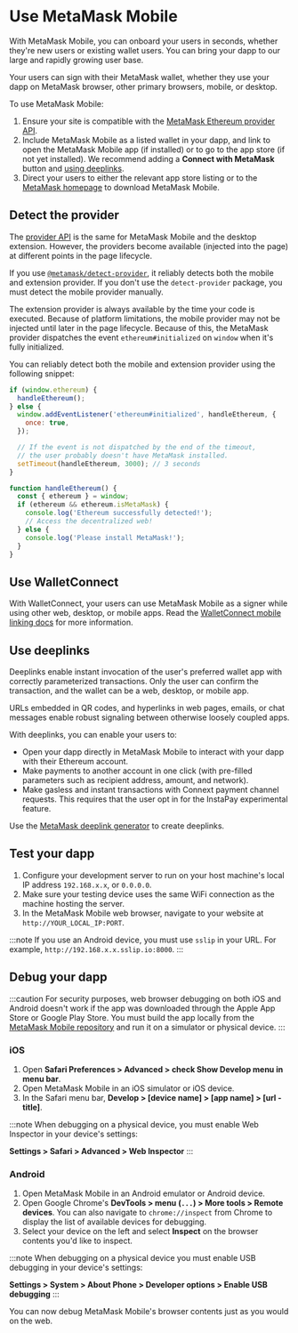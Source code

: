 # Use MetaMask Mobile

With MetaMask Mobile, you can onboard your users in seconds, whether they're new users or existing
wallet users.
You can bring your dapp to our large and rapidly growing user base.
  
Your users can sign with their MetaMask wallet, whether they use your dapp on MetaMask browser,
other primary browsers, mobile, or desktop.

To use MetaMask Mobile:

1. Ensure your site is compatible with the [MetaMask Ethereum provider API](../reference/provider-api.md).
1. Include MetaMask Mobile as a listed wallet in your dapp, and link to open the MetaMask Mobile app
    (if installed) or to go to the app store (if not yet installed).
    We recommend adding a **Connect with MetaMask** button and [using deeplinks](#use-deeplinks).
1. Direct your users to either the relevant app store listing or to the
    [MetaMask homepage](https://metamask.io/download.html) to download MetaMask Mobile.

## Detect the provider

The [provider API](../reference/provider-api.md) is the same for MetaMask Mobile and the desktop extension.
However, the providers become available (injected into the page) at different points in the page lifecycle.

If you use [`@metamask/detect-provider`](https://npmjs.com/package/@metamask/detect-provider), it
reliably detects both the mobile and extension provider.
If you don't use the `detect-provider` package, you must detect the mobile provider manually.

The extension provider is always available by the time your code is executed.
Because of platform limitations, the mobile provider may not be injected until later in the page lifecycle.
Because of this, the MetaMask provider dispatches the event `ethereum#initialized` on `window` when
it's fully initialized.

You can reliably detect both the mobile and extension provider using the following snippet:

```javascript
if (window.ethereum) {
  handleEthereum();
} else {
  window.addEventListener('ethereum#initialized', handleEthereum, {
    once: true,
  });

  // If the event is not dispatched by the end of the timeout,
  // the user probably doesn't have MetaMask installed.
  setTimeout(handleEthereum, 3000); // 3 seconds
}

function handleEthereum() {
  const { ethereum } = window;
  if (ethereum && ethereum.isMetaMask) {
    console.log('Ethereum successfully detected!');
    // Access the decentralized web!
  } else {
    console.log('Please install MetaMask!');
  }
}
```

## Use WalletConnect

With WalletConnect, your users can use MetaMask Mobile as a signer while using other web, desktop,
or mobile apps.
Read the [WalletConnect mobile linking docs](https://docs.walletconnect.org/mobile-linking) for
more information.

## Use deeplinks

Deeplinks enable instant invocation of the user's preferred wallet app with correctly parameterized
transactions.
Only the user can confirm the transaction, and the wallet can be a web, desktop, or mobile app.

URLs embedded in QR codes, and hyperlinks in web pages, emails, or chat messages enable robust
signaling between otherwise loosely coupled apps.

With deeplinks, you can enable your users to:

- Open your dapp directly in MetaMask Mobile to interact with your dapp with their Ethereum account.
- Make payments to another account in one click (with pre-filled parameters such as recipient
  address, amount, and network).
- Make gasless and instant transactions with Connext payment channel requests.
  This requires that the user opt in for the InstaPay experimental feature.

Use the [MetaMask deeplink generator](https://metamask.github.io/metamask-deeplinks/) to create deeplinks.

## Test your dapp

1. Configure your development server to run on your host machine's local IP address `192.168.x.x`,
    or `0.0.0.0`.
1. Make sure your testing device uses the same WiFi connection as the machine hosting the server.
1. In the MetaMask Mobile web browser, navigate to your website at `http://YOUR_LOCAL_IP:PORT`.

:::note
If you use an Android device, you must use `sslip` in your URL.
For example, `http://192.168.x.x.sslip.io:8000`.
:::

## Debug your dapp

:::caution
For security purposes, web browser debugging on both iOS and Android doesn't work if the app was
downloaded through the Apple App Store or Google Play Store.
You must build the app locally from the [MetaMask Mobile repository](https://github.com/MetaMask/metamask-mobile)
and run it on a simulator or physical device.
:::

### iOS

1. Open **Safari Preferences > Advanced > check Show Develop menu in menu bar**.
1. Open MetaMask Mobile in an iOS simulator or iOS device.
1. In the Safari menu bar, **Develop > [device name] > [app name] > [url - title]**.

:::note
When debugging on a physical device, you must enable Web Inspector in your device's settings:

**Settings > Safari > Advanced > Web Inspector**
:::

### Android

1. Open MetaMask Mobile in an Android emulator or Android device.
1. Open Google Chrome's **DevTools > menu (`...`) > More tools > Remote devices**.
    You can also navigate to `chrome://inspect` from Chrome to display the list of available devices
    for debugging.
1. Select your device on the left and select **Inspect** on the browser contents you'd like to inspect.

:::note
When debugging on a physical device you must enable USB debugging in your device's settings:

**Settings > System > About Phone > Developer options > Enable USB debugging**
:::

You can now debug MetaMask Mobile's browser contents just as you would on the web.

